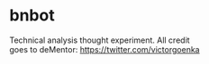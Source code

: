 # bnbot
Technical analysis thought experiment. All credit   
goes to deMentor: https://twitter.com/victorgoenka 
